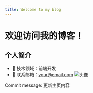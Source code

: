 ```yaml
---
title: Welcome to my blog
---
```

# 欢迎访问我的博客！  <!-- 一级标题 -->
## 个人简介                <!-- 二级标题 -->
- 🚀 技术领域：前端开发
- 📧 联系邮箱：your@email.com
![头像](![mmexport1746548057367](https://github.com/user-attachments/assets/abe48595-24f1-4510-8e9b-339edb683e8c))  <!-- 插入图片 -->


Commit message​​: 更新主页内容
